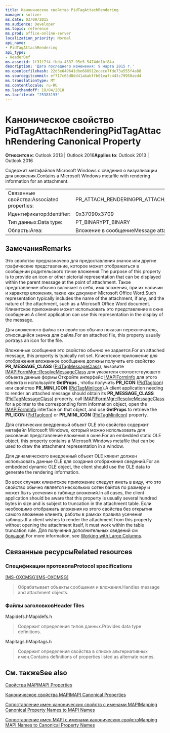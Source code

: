 ```yaml
---
title: Каноническое свойство PidTagAttachRendering
manager: soliver
ms.date: 03/09/2015
ms.audience: Developer
ms.topic: reference
ms.prod: office-online-server
localization_priority: Normal
api_name:
- PidTagAttachRendering
api_type:
- HeaderDef
ms.assetid: 1f31f7f4-fbda-4337-95e5-5474dd1bf84a
description: 'Дата последнего изменения: 9 марта 2015 г.'
ms.openlocfilehash: 22d3e649641dbe688912ecece7fde73a555f4a88
ms.sourcegitcommit: ef717c65d8dd41ababffb01eafc443c79950aed4
ms.translationtype: MT
ms.contentlocale: ru-RU
ms.lasthandoff: 10/04/2018
ms.locfileid: "25383193"
---
```

# <a name="pidtagattachrendering-canonical-property"></a><span data-ttu-id="d7383-103">Каноническое свойство PidTagAttachRendering</span><span class="sxs-lookup"><span data-stu-id="d7383-103">PidTagAttachRendering Canonical Property</span></span>

  
  
<span data-ttu-id="d7383-104">**Относится к**: Outlook 2013 | Outlook 2016</span><span class="sxs-lookup"><span data-stu-id="d7383-104">**Applies to**: Outlook 2013 | Outlook 2016</span></span> 
  
<span data-ttu-id="d7383-105">Содержит метафайлов Microsoft Windows с сведения о визуализации для вложения.</span><span class="sxs-lookup"><span data-stu-id="d7383-105">Contains a Microsoft Windows metafile with rendering information for an attachment.</span></span> 
  
|||
|:-----|:-----|
|<span data-ttu-id="d7383-106">Связанные свойства:</span><span class="sxs-lookup"><span data-stu-id="d7383-106">Associated properties:</span></span>  <br/> |<span data-ttu-id="d7383-107">PR_ATTACH_RENDERING</span><span class="sxs-lookup"><span data-stu-id="d7383-107">PR_ATTACH_RENDERING</span></span>  <br/> |
|<span data-ttu-id="d7383-108">Идентификатор:</span><span class="sxs-lookup"><span data-stu-id="d7383-108">Identifier:</span></span>  <br/> |<span data-ttu-id="d7383-109">0x3709</span><span class="sxs-lookup"><span data-stu-id="d7383-109">0x3709</span></span>  <br/> |
|<span data-ttu-id="d7383-110">Тип данных:</span><span class="sxs-lookup"><span data-stu-id="d7383-110">Data type:</span></span>  <br/> |<span data-ttu-id="d7383-111">PT_BINARY</span><span class="sxs-lookup"><span data-stu-id="d7383-111">PT_BINARY</span></span>  <br/> |
|<span data-ttu-id="d7383-112">Область:</span><span class="sxs-lookup"><span data-stu-id="d7383-112">Area:</span></span>  <br/> |<span data-ttu-id="d7383-113">Вложение в сообщение</span><span class="sxs-lookup"><span data-stu-id="d7383-113">Message attachment</span></span>  <br/> |
   
## <a name="remarks"></a><span data-ttu-id="d7383-114">Замечания</span><span class="sxs-lookup"><span data-stu-id="d7383-114">Remarks</span></span>

<span data-ttu-id="d7383-115">Это свойство предназначено для предоставления значок или другие графические представление, которое может отображаться в сообщении родительского точке вложения.</span><span class="sxs-lookup"><span data-stu-id="d7383-115">The purpose of this property is to provide an icon or other pictorial representation that can be displayed within the parent message at the point of attachment.</span></span> <span data-ttu-id="d7383-116">Такое представление обычно включает в себя, имя вложения, при их наличии и характер вложения, такие как документ Microsoft Office Word.</span><span class="sxs-lookup"><span data-stu-id="d7383-116">Such representation typically includes the name of the attachment, if any, and the nature of the attachment, such as a Microsoft Office Word document.</span></span> <span data-ttu-id="d7383-117">Клиентское приложение может использовать это представление в окне сообщения.</span><span class="sxs-lookup"><span data-stu-id="d7383-117">A client application can use this representation in the display of the message.</span></span> 
  
<span data-ttu-id="d7383-118">Для вложенного файла это свойство обычно показан переключатель, относящийся значка для файла.</span><span class="sxs-lookup"><span data-stu-id="d7383-118">For an attached file, this property usually portrays an icon for the file.</span></span> 
  
<span data-ttu-id="d7383-119">Вложенные сообщения это свойство обычно не задается.</span><span class="sxs-lookup"><span data-stu-id="d7383-119">For an attached message, this property is typically not set.</span></span> <span data-ttu-id="d7383-120">Клиентское приложение для отображения вложенное сообщение должны получить его свойство **PR_MESSAGE_CLASS** ([PidTagMessageClass](pidtagmessageclass-canonical-property.md)), вызовите [IMAPIFormMgr::ResolveMessageClass](imapiformmgr-resolvemessageclass.md) для указателя соответствующего объекта данные формы Откройте интерфейс [IMAPIFormInfo](imapiforminfoimapiprop.md) для этого объекта и используйте **GetProps** , чтобы получить **PR_ICON** ([PidTagIcon](pidtagicon-canonical-property.md)) или свойство **PR_MINI_ICON** ([PidTagMiniIcon](pidtagminiicon-canonical-property.md)).</span><span class="sxs-lookup"><span data-stu-id="d7383-120">A client application needing to render an attached message should obtain its **PR_MESSAGE_CLASS** ([PidTagMessageClass](pidtagmessageclass-canonical-property.md)) property, call [IMAPIFormMgr::ResolveMessageClass](imapiformmgr-resolvemessageclass.md) for a pointer to the corresponding form information object, open the [IMAPIFormInfo](imapiforminfoimapiprop.md) interface on that object, and use **GetProps** to retrieve the **PR_ICON** ([PidTagIcon](pidtagicon-canonical-property.md)) or **PR_MINI_ICON** ([PidTagMiniIcon](pidtagminiicon-canonical-property.md)) property.</span></span> 
  
<span data-ttu-id="d7383-121">Для статических внедренный объект OLE это свойство содержит метафайл Microsoft Windows, который можно использовать для рисования представление вложения в окне.</span><span class="sxs-lookup"><span data-stu-id="d7383-121">For an embedded static OLE object, this property contains a Microsoft Windows metafile that can be used to draw the attachment representation in a window.</span></span> 
  
<span data-ttu-id="d7383-122">Для динамического внедренный объект OLE клиент должен использовать данные OLE для создания отображения сведений.</span><span class="sxs-lookup"><span data-stu-id="d7383-122">For an embedded dynamic OLE object, the client should use the OLE data to generate the rendering information.</span></span> 
  
<span data-ttu-id="d7383-123">Во всех случаях клиентское приложение следует иметь в виду, что это свойство обычно является нескольких сотен байтов по размеру и может быть усечения в таблице вложений.</span><span class="sxs-lookup"><span data-stu-id="d7383-123">In all cases, the client application should be aware that this property is usually several hundred bytes in size and is subject to truncation in the attachment table.</span></span> <span data-ttu-id="d7383-124">Если необходимо отображать вложения из этого свойства без открытия самого вложение клиента, работы в рамках правила усечения таблицы.</span><span class="sxs-lookup"><span data-stu-id="d7383-124">If a client wishes to render the attachment from this property without opening the attachment itself, it must work within the table truncation rule.</span></span> <span data-ttu-id="d7383-125">Для получения дополнительных сведений см [большой](working-with-large-columns.md).</span><span class="sxs-lookup"><span data-stu-id="d7383-125">For more information, see [Working with Large Columns](working-with-large-columns.md).</span></span> 
  
## <a name="related-resources"></a><span data-ttu-id="d7383-126">Связанные ресурсы</span><span class="sxs-lookup"><span data-stu-id="d7383-126">Related resources</span></span>

### <a name="protocol-specifications"></a><span data-ttu-id="d7383-127">Спецификации протокола</span><span class="sxs-lookup"><span data-stu-id="d7383-127">Protocol specifications</span></span>

<span data-ttu-id="d7383-128">[[MS-OXCMSG]](https://msdn.microsoft.com/library/7fd7ec40-deec-4c06-9493-1bc06b349682%28Office.15%29.aspx)</span><span class="sxs-lookup"><span data-stu-id="d7383-128">[[MS-OXCMSG]](https://msdn.microsoft.com/library/7fd7ec40-deec-4c06-9493-1bc06b349682%28Office.15%29.aspx)</span></span>
  
> <span data-ttu-id="d7383-129">Обрабатывает объекты сообщения и вложения.</span><span class="sxs-lookup"><span data-stu-id="d7383-129">Handles message and attachment objects.</span></span>
    
### <a name="header-files"></a><span data-ttu-id="d7383-130">Файлы заголовков</span><span class="sxs-lookup"><span data-stu-id="d7383-130">Header files</span></span>

<span data-ttu-id="d7383-131">Mapidefs.h</span><span class="sxs-lookup"><span data-stu-id="d7383-131">Mapidefs.h</span></span>
  
> <span data-ttu-id="d7383-132">Содержит определения типов данных.</span><span class="sxs-lookup"><span data-stu-id="d7383-132">Provides data type definitions.</span></span>
    
<span data-ttu-id="d7383-133">Mapitags.h</span><span class="sxs-lookup"><span data-stu-id="d7383-133">Mapitags.h</span></span>
  
> <span data-ttu-id="d7383-134">Содержит определения свойства в списке альтернативных имен.</span><span class="sxs-lookup"><span data-stu-id="d7383-134">Contains definitions of properties listed as alternate names.</span></span>
    
## <a name="see-also"></a><span data-ttu-id="d7383-135">См. также</span><span class="sxs-lookup"><span data-stu-id="d7383-135">See also</span></span>



[<span data-ttu-id="d7383-136">Свойства MAPI</span><span class="sxs-lookup"><span data-stu-id="d7383-136">MAPI Properties</span></span>](mapi-properties.md)
  
[<span data-ttu-id="d7383-137">Каноническое свойства MAPI</span><span class="sxs-lookup"><span data-stu-id="d7383-137">MAPI Canonical Properties</span></span>](mapi-canonical-properties.md)
  
[<span data-ttu-id="d7383-138">Сопоставление имен канонических свойств с именами MAPI</span><span class="sxs-lookup"><span data-stu-id="d7383-138">Mapping Canonical Property Names to MAPI Names</span></span>](mapping-canonical-property-names-to-mapi-names.md)
  
[<span data-ttu-id="d7383-139">Сопоставление имен MAPI с именами канонических свойств</span><span class="sxs-lookup"><span data-stu-id="d7383-139">Mapping MAPI Names to Canonical Property Names</span></span>](mapping-mapi-names-to-canonical-property-names.md)

